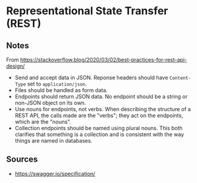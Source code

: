 Representational State Transfer (REST)
======================================

Notes
-----

From https://stackoverflow.blog/2020/03/02/best-practices-for-rest-api-design/

- Send and accept data in JSON. Reponse headers should have `Content-Type` set to `application/json`.
- Files should be handled as form data.
- Endpoints should return JSON data. No endpoint should be a string or non-JSON object on its own.
- Use nouns for endpoints, not verbs. When describing the structure of a REST API, the calls made are the "verbs"; they act on the endpoints, which are the "nouns".
- Collection endpoints should be named using plural nouns. This both clarifies that something is a collection and is consistent with the way things are named in databases.

Sources
-------

- https://swagger.io/specification/
